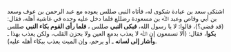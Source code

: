 اشتكى سعد بن عبادة شكوى له، فأتاه النبى صللس يعوده مع عبد الرحمن بن عوف وسعد بن أبي وقاص وعبد ﷲ بن مسعودة رضللع فلما دخل عليه وجده في غاشية أهله، فقال: (قد قضي؟)، قالوا: لا يا رسول الله، **فبكى النبي** صللس ، **فلما رأى القوم بكاء النبي** صللس **بكوا**، فقال: (ألا تسمعون إن ﷲ لا يعذب بدمع العين ولا بحزن القلب، ولكن يعذب بهذا ـ **وأشار إلى لسانه** ـ أو يرحم، وإن الميت يعذب ببكاء أهله عليه).